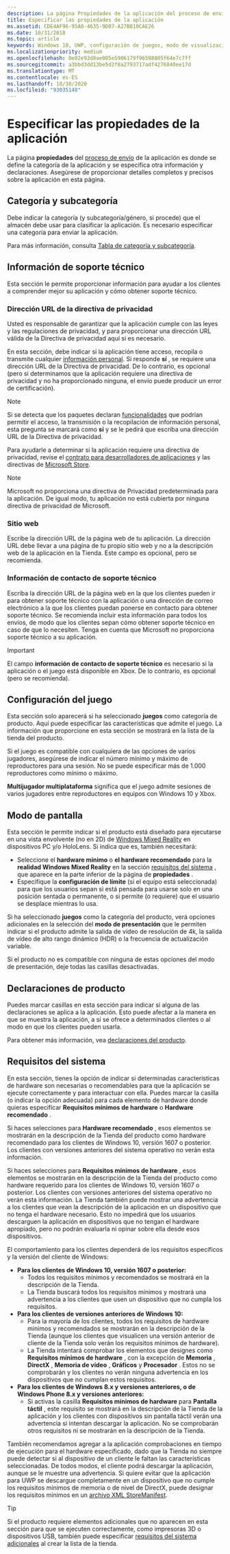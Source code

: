 ```yaml
---
description: La página Propiedades de la aplicación del proceso de envío de aplicaciones te permite definir la categoría de la aplicación e indicar las preferencias de hardware u otras declaraciones.
title: Especificar las propiedades de la aplicación
ms.assetid: CDE4AF96-95A0-4635-9D07-A27B810CAE26
ms.date: 10/31/2018
ms.topic: article
keywords: Windows 10, UWP, configuración de juegos, modo de visualización, requisitos del sistema, requisitos de hardware, hardware mínimo, hardware recomendado, Directiva de privacidad, información de contacto de soporte técnico, sitio web de la aplicación, información de soporte técnico
ms.localizationpriority: medium
ms.openlocfilehash: 0e02e92d8ae005e5906179f96598805f64e7c7ff
ms.sourcegitcommit: a3bbd3dd13be5d2f8a2793717adf4276840ee17d
ms.translationtype: MT
ms.contentlocale: es-ES
ms.lasthandoff: 10/30/2020
ms.locfileid: "93035148"
---
```

# <a name="enter-app-properties"></a>Especificar las propiedades de la aplicación

La página **propiedades** del [proceso de envío](app-submissions.md) de la aplicación es donde se define la categoría de la aplicación y se especifica otra información y declaraciones. Asegúrese de proporcionar detalles completos y precisos sobre la aplicación en esta página.


## <a name="category-and-subcategory"></a>Categoría y subcategoría

Debe indicar la categoría (y subcategoría/género, si procede) que el almacén debe usar para clasificar la aplicación. Es necesario especificar una categoría para enviar la aplicación.

Para más información, consulta [Tabla de categoría y subcategoría](category-and-subcategory-table.md).


## <a name="support-info"></a>Información de soporte técnico

Esta sección le permite proporcionar información para ayudar a los clientes a comprender mejor su aplicación y cómo obtener soporte técnico.

### <a name="privacy-policy-url"></a>Dirección URL de la directiva de privacidad

Usted es responsable de garantizar que la aplicación cumple con las leyes y las regulaciones de privacidad, y para proporcionar una dirección URL válida de la Directiva de privacidad aquí si es necesario.

En esta sección, debe indicar si la aplicación tiene acceso, recopila o transmite cualquier [información personal](/legal/windows/agreements/store-policies#105-personal-information). Si responde **sí** , se requiere una dirección URL de la Directiva de privacidad. De lo contrario, es opcional (pero si determinamos que la aplicación requiere una directiva de privacidad y no ha proporcionado ninguna, el envío puede producir un error de certificación).

> [!NOTE]
> Si se detecta que los paquetes declaran [funcionalidades](../packaging/app-capability-declarations.md) que podrían permitir el acceso, la transmisión o la recopilación de información personal, esta pregunta se marcará como **sí** y se le pedirá que escriba una dirección URL de la Directiva de privacidad.

Para ayudarle a determinar si la aplicación requiere una directiva de privacidad, revise el [contrato para desarrolladores de aplicaciones](/legal/windows/agreements/app-developer-agreement) y las directivas de [Microsoft Store](/legal/windows/agreements/store-policies#105-personal-information). 

> [!NOTE]
> Microsoft no proporciona una directiva de Privacidad predeterminada para la aplicación. De igual modo, tu aplicación no está cubierta por ninguna directiva de privacidad de Microsoft. 


### <a name="website"></a>Sitio web

Escribe la dirección URL de la página web de tu aplicación. La dirección URL debe llevar a una página de tu propio sitio web y no a la descripción web de la aplicación en la Tienda. Este campo es opcional, pero se recomienda.

### <a name="support-contact-info"></a>Información de contacto de soporte técnico

Escriba la dirección URL de la página web en la que los clientes pueden ir para obtener soporte técnico con la aplicación o una dirección de correo electrónico a la que los clientes puedan ponerse en contacto para obtener soporte técnico. Se recomienda incluir esta información para todos los envíos, de modo que los clientes sepan cómo obtener soporte técnico en caso de que lo necesiten. Tenga en cuenta que Microsoft no proporciona soporte técnico a su aplicación.

> [!IMPORTANT]
> El campo **información de contacto de soporte técnico** es necesario si la aplicación o el juego está disponible en Xbox. De lo contrario, es opcional (pero se recomienda).


## <a name="game-settings"></a>Configuración del juego

Esta sección solo aparecerá si ha seleccionado **juegos** como categoría de producto. Aquí puede especificar las características que admite el juego. La información que proporcione en esta sección se mostrará en la lista de la tienda del producto.

Si el juego es compatible con cualquiera de las opciones de varios jugadores, asegúrese de indicar el número mínimo y máximo de reproductores para una sesión. No se puede especificar más de 1.000 reproductores como mínimo o máximo.

**Multijugador multiplataforma** significa que el juego admite sesiones de varios jugadores entre reproductores en equipos con Windows 10 y Xbox.


## <a name="display-mode"></a>Modo de pantalla

Esta sección le permite indicar si el producto está diseñado para ejecutarse en una vista envolvente (no en 2D) de [Windows Mixed Reality](https://developer.microsoft.com/mixed-reality) en dispositivos PC y/o HoloLens. Si indica que es, también necesitará:
- Seleccione el **hardware mínimo** o **el hardware recomendado** para la **realidad Windows Mixed Reality** en la sección [requisitos del sistema](#system-requirements) , que aparece en la parte inferior de la página de **propiedades** .
- Especifique la **configuración de límite** (si el equipo está seleccionada) para que los usuarios sepan si está pensada para usarse solo en una posición sentada o permanente, o si permite (o requiere) que el usuario se desplace mientras lo usa. 

Si ha seleccionado **juegos** como la categoría del producto, verá opciones adicionales en la selección del **modo de presentación** que le permiten indicar si el producto admite la salida de vídeo de resolución de 4k, la salida de vídeo de alto rango dinámico (HDR) o la frecuencia de actualización variable.

Si el producto no es compatible con ninguna de estas opciones del modo de presentación, deje todas las casillas desactivadas.


## <a name="product-declarations"></a>Declaraciones de producto

Puedes marcar casillas en esta sección para indicar si alguna de las declaraciones se aplica a la aplicación. Esto puede afectar a la manera en que se muestra la aplicación, a si se ofrece a determinados clientes o al modo en que los clientes pueden usarla.

Para obtener más información, vea [declaraciones del producto](./product-declarations.md).

## <a name="system-requirements"></a>Requisitos del sistema

En esta sección, tienes la opción de indicar si determinadas características de hardware son necesarias o recomendables para que la aplicación se ejecute correctamente y para interactuar con ella. Puedes marcar la casilla (o indicar la opción adecuada) para cada elemento de hardware donde quieras especificar **Requisitos mínimos de hardware** o **Hardware recomendado** .

Si haces selecciones para **Hardware recomendado** , esos elementos se mostrarán en la descripción de la Tienda del producto como hardware recomendado para los clientes de Windows 10, versión 1607 o posterior. Los clientes con versiones anteriores del sistema operativo no verán esta información.

Si haces selecciones para **Requisitos mínimos de hardware** , esos elementos se mostrarán en la descripción de la Tienda del producto como hardware requerido para los clientes de Windows 10, versión 1607 o posterior. Los clientes con versiones anteriores del sistema operativo no verán esta información. La Tienda también puede mostrar una advertencia a los clientes que vean la descripción de la aplicación en un dispositivo que no tenga el hardware necesario. Esto no impedirá que los usuarios descarguen la aplicación en dispositivos que no tengan el hardware apropiado, pero no podrán evaluarla ni opinar sobre ella desde esos dispositivos. 

El comportamiento para los clientes dependerá de los requisitos específicos y la versión del cliente de Windows:

- **Para los clientes de Windows 10, versión 1607 o posterior:**
     - Todos los requisitos mínimos y recomendados se mostrará en la descripción de la Tienda.
     - La Tienda buscará todos los requisitos mínimos y mostrará una advertencia a los clientes que usen un dispositivo que no cumpla los requisitos.
- **Para los clientes de versiones anteriores de Windows 10:**
     - Para la mayoría de los clientes, todos los requisitos de hardware mínimos y recomendados se mostrarán en la descripción de la Tienda (aunque los clientes que visualicen una versión anterior de cliente de la Tienda solo verán los requisitos mínimos de hardware).
     - La Tienda intentará comprobar los elementos que designes como **Requisitos mínimos de hardware** , con la excepción de **Memoria** , **DirectX** , **Memoria de vídeo** , **Gráficos** y **Procesador** . Estos no se comprobarán y los clientes no verán ninguna advertencia en los dispositivos que no cumplan estos requisitos. 
- **Para los clientes de Windows 8.x y versiones anteriores, o de Windows Phone 8.x y versiones anteriores:**
     - Si activas la casilla **Requisitos mínimos de hardware** para **Pantalla táctil** , este requisito se mostrará en la descripción de la Tienda de la aplicación y los clientes con dispositivos sin pantalla táctil verán una advertencia si intentan descargar la aplicación. No se comprobarán otros requisitos ni se mostrarán en la descripción de la Tienda.

También recomendamos agregar a la aplicación comprobaciones en tiempo de ejecución para el hardware especificado, dado que la Tienda no siempre puede detectar si al dispositivo de un cliente le faltan las características seleccionadas. De todos modos, el cliente podrá descargar la aplicación, aunque se le muestre una advertencia. Si quiere evitar que la aplicación para UWP se descargue completamente en un dispositivo que no cumple los requisitos mínimos de memoria o de nivel de DirectX, puede designar los requisitos mínimos en un [archivo XML StoreManifest](/uwp/schemas/storemanifest/storemanifestschema2015/schema-root).

> [!TIP]
> Si el producto requiere elementos adicionales que no aparecen en esta sección para que se ejecuten correctamente, como impresoras 3D o dispositivos USB, también puede especificar [requisitos del sistema adicionales](create-app-store-listings.md#additional-system-requirements) al crear la lista de la tienda.
